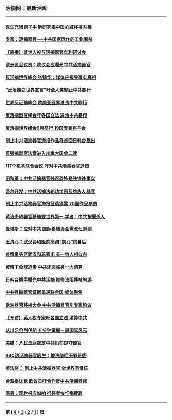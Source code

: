 ### 活摘网：最新活动
---
#### [医生充当刽子手 新研究揭中国心脏移植内幕](../../pages/nf5883/n13772291.md?09080430) 
#### [专家：活摘器官──中共国家运作的工业屠杀](../../pages/nf5883/n13761178.md?09080430) 
#### [【直播】普世人权与活摘器官牟利研讨会](../../pages/nf5883/n13425146.md?09080430) 
#### [欧洲议会议员：欧议会应曝光中共活摘器官](../../pages/nf5883/n13336571.md?09080430) 
#### [反活摘世界峰会 张锦华：媒体应报导事实真相](../../pages/nf5883/n13278502.md?09080430) 
#### [“反活摘之世界宣言”吁全人类制止中共暴行](../../pages/nf5883/n13259730.md?09080430) 
#### [世界反活摘峰会 欧美亚医界谴责中共罪行](../../pages/nf5883/n13253550.md?09080430) 
#### [反活摘器官峰会吁各国立法 惩治中共暴行](../../pages/nf5883/n13245052.md?09080430) 
#### [反活摘世界峰会9月举行 19国专家将与会](../../pages/nf5883/n13201492.md?09080430) 
#### [制止中共活摘器官海报作品将巡回日韩台展出](../../pages/nf5883/n13177791.md?09080430) 
#### [反强摘器官法案进入加拿大国会二读](../../pages/nf5883/n13033450.md?09080430) 
#### [117个机构联合会议 吁对中共活摘器官追责](../../pages/nf5883/n12775087.md?09080430) 
#### [田秋堇：中共活摘器官残忍恐怖是铁铮铮事实](../../pages/nf5883/n12702148.md?09080430) 
#### [吾尔开希：中共活摘法轮功学员及维族人器官](../../pages/nf5883/n12693197.md?09080430) 
#### [制止中共活摘器官海报征选颁奖 70国作品参赛](../../pages/nf5883/n12692050.md?09080430) 
#### [黄洁夫称器官移植要世界第一 学者：中共按需杀人](../../pages/nf5883/n12572329.md?09080430) 
#### [麦塔斯：应对中共 国际移植协会需改七原则](../../pages/nf5883/n12514711.md?09080430) 
#### [玉清心：武汉协和医院高调“换心”的幕后](../../pages/nf5883/n12298730.md?09080430) 
#### [疫情重灾区武汉和苏家屯 有一惊人相似点](../../pages/nf5883/n12150824.md?09080430) 
#### [疫情下全球追责 中共还面临另一大清算](../../pages/nf5883/n12070397.md?09080430) 
#### [日韩台携手曝光中共活摘 推修法阻移植旅游](../../pages/nf5883/n11712046.md?09080430) 
#### [中共强摘器官证据呈递联合国 媒体聚焦](../../pages/nf5883/n11546426.md?09080430) 
#### [欧洲器官移植大会 中共活摘器官引专家热议](../../pages/nf5883/n11539095.md?09080430) 
#### [【专访】英人权专家吁各国立法 清算中共](../../pages/nf5883/n11367315.md?09080430) 
#### [从川习会到伊朗 五分钟掌握一周国际风云](../../pages/nf5883/n11338520.md?09080430) 
#### [美媒：人民法庭裁定中共仍在掠夺器官](../../pages/nf5883/n11334897.md?09080430) 
#### [BBC访活摘器官医生：被洗脑后无罪恶感](../../pages/nf5883/n11335935.md?09080430) 
#### [英法庭： 制止中共活摘器官 全世界有责任](../../pages/nf5883/n11330691.md?09080430) 
#### [台监委访欧 欧议员吁合作反中共活摘器官](../../pages/nf5883/n11109190.md?09080430) 
#### [唐恩：现世报应如响 行恶者快忏悔赎罪](../../pages/nf5883/n11104016.md?09080430) 

---
#### 第 [ [4](./4.md?09080430) / [3](./3.md?09080430) / [2](./2.md?09080430) / [1](./1.md?09080430) ] 页
